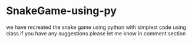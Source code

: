 # SnakeGame-using-py
we have recreated the snake game using python 
with simplest code using class
if you have any suggestions please let me know in comment section
